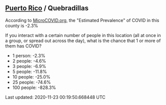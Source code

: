 
## [Puerto Rico](/united-states/puerto-rico) / Quebradillas

According to [MicroCOVID.org](http://microcovid.org),
the "Estimated Prevalence" of COVID in this county is -2.3%

If you interact with a certain number of people in this location
(all at once in a group, or spread out across the day), what is the chance that
1 or more of them has COVID?

- 1 person: -2.3%
- 2 people: -4.6%
- 3 people: -6.9%
- 5 people: -11.8%
- 10 people: -25.0%
- 25 people: -74.6%
- 100 people: -828.3%

Last updated: 2020-11-23 00:19:50.668448 UTC
